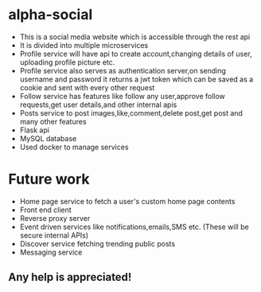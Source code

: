 # alpha-social
- This is a social media website which is accessible through the rest api 
- It is divided into multiple microservices 
- Profile service will have api to create account,changing details of user, uploading profile picture etc.
- Profile service also serves as authentication server,on sending username and password it returns a jwt token which can be saved as a cookie and sent with every other request
- Follow service has features like follow any user,approve follow requests,get user details,and other internal apis
- Posts service to post images,like,comment,delete post,get post and many other features
- Flask api 
- MySQL database 
- Used docker to manage services 

# Future work
- Home page service to fetch a user's custom home page contents 
- Front end client
- Reverse proxy server
- Event driven services like notifications,emails,SMS etc.
 (These will be secure internal APIs)
- Discover service fetching trending public posts 
- Messaging service 

## Any help is appreciated!
